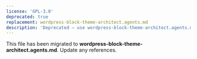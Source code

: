 ```yaml
---
license: 'GPL-3.0'
deprecated: true
replacement: wordpress-block-theme-architect.agents.md
description: 'Deprecated – use wordpress-block-theme-architect.agents.md instead.'
---
```


This file has been migrated to **wordpress-block-theme-architect.agents.md**. Update any references.
